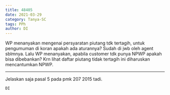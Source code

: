 ```yaml
---
title: 48405
date: 2021-03-29
category: Tanya-SC
tags: PPh
author: DI
---
```


WP menanyakan mengenai persyaratan piutang tdk tertagih, untuk pengumuman di koran apakah ada aturannya? Sudah di jwb oleh agent sblmnya. Lalu WP menanyakan, apabila customer tdk punya NPWP apakah bisa dibebankan? Krn lihat daftar piutang tidak tertagih ini diharuskan mencantumkan NPWP.

---

Jelaskan saja pasal 5 pada pmk 207 2015 tadi.

`DI`
